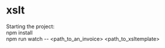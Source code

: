 # xslt

Starting the project: <br/> 
npm install <br>
npm run watch -- <path_to_an_invoice> <path_to_xsltemplate>